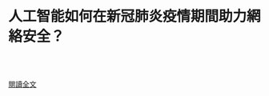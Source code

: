 # 人工智能如何在新冠肺炎疫情期間助力網絡安全？

<!--more-->
<!--252-->
<br><br/>

[閱讀全文](https://www.sohu.com/a/466042495_676545)

